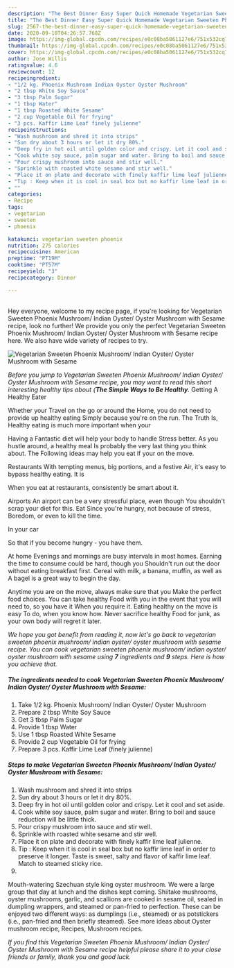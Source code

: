 ```yaml
---
description: "The Best Dinner Easy Super Quick Homemade Vegetarian Sweeten Phoenix Mushroom/ Indian Oyster/ Oyster Mushroom with Sesame"
title: "The Best Dinner Easy Super Quick Homemade Vegetarian Sweeten Phoenix Mushroom/ Indian Oyster/ Oyster Mushroom with Sesame"
slug: 2567-the-best-dinner-easy-super-quick-homemade-vegetarian-sweeten-phoenix-mushroom-indian-oyster-oyster-mushroom-with-sesame
date: 2020-09-10T04:26:57.768Z
image: https://img-global.cpcdn.com/recipes/e0c08ba5061127e6/751x532cq70/vegetarian-sweeten-phoenix-mushroom-indian-oyster-oyster-mushroom-with-sesame-recipe-main-photo.jpg
thumbnail: https://img-global.cpcdn.com/recipes/e0c08ba5061127e6/751x532cq70/vegetarian-sweeten-phoenix-mushroom-indian-oyster-oyster-mushroom-with-sesame-recipe-main-photo.jpg
cover: https://img-global.cpcdn.com/recipes/e0c08ba5061127e6/751x532cq70/vegetarian-sweeten-phoenix-mushroom-indian-oyster-oyster-mushroom-with-sesame-recipe-main-photo.jpg
author: Jose Willis
ratingvalue: 4.6
reviewcount: 12
recipeingredient:
- "1/2 kg. Phoenix Mushroom Indian Oyster Oyster Mushroom"
- "2 tbsp White Soy Sauce"
- "3 tbsp Palm Sugar"
- "1 tbsp Water"
- "1 tbsp Roasted White Sesame"
- "2 cup Vegetable Oil for frying"
- "3 pcs. Kaffir Lime Leaf finely julienne"
recipeinstructions:
- "Wash mushroom and shred it into strips"
- "Sun dry about 3 hours or let it dry 80%."
- "Deep fry in hot oil until golden color and crispy. Let it cool and set aside."
- "Cook white soy sauce, palm sugar and water. Bring to boil and sauce reduction will be little thick."
- "Pour crispy mushroom into sauce and stir well."
- "Sprinkle with roasted white sesame and stir well."
- "Place it on plate and decorate with finely kaffir lime leaf julienne."
- "Tip : Keep when it is cool in seal box but no kaffir lime leaf in order to preserve it longer. Taste is sweet, salty and flavor of kaffir lime leaf. Match to steamed sticky rice."
- ""
categories:
- Recipe
tags:
- vegetarian
- sweeten
- phoenix

katakunci: vegetarian sweeten phoenix 
nutrition: 275 calories
recipecuisine: American
preptime: "PT19M"
cooktime: "PT57M"
recipeyield: "3"
recipecategory: Dinner

---
```

<br>
Hey everyone, welcome to my recipe page, if you're looking for Vegetarian Sweeten Phoenix Mushroom/ Indian Oyster/ Oyster Mushroom with Sesame recipe, look no further! We provide you only the perfect Vegetarian Sweeten Phoenix Mushroom/ Indian Oyster/ Oyster Mushroom with Sesame recipe here. We also have wide variety of recipes to try.
<br>


![Vegetarian Sweeten Phoenix Mushroom/ Indian Oyster/ Oyster Mushroom with Sesame](https://img-global.cpcdn.com/recipes/e0c08ba5061127e6/751x532cq70/vegetarian-sweeten-phoenix-mushroom-indian-oyster-oyster-mushroom-with-sesame-recipe-main-photo.jpg)

<i>Before you jump to Vegetarian Sweeten Phoenix Mushroom/ Indian Oyster/ Oyster Mushroom with Sesame recipe, you may want to read this short interesting healthy tips about {<strong>The Simple Ways to Be Healthy</strong>.</i>
Getting A Healthy Eater

Whether your Travel on the go or around the
Home, you do not need to provide up healthy eating
Simply because you're on the run. The Truth Is,
Healthy eating is much more important when your


Having a Fantastic diet will help your body to handle
Stress better. As you hustle around, a healthy meal
Is probably the very last thing you think about. The
Following ideas may help you eat if your on the move.

Restaurants
With tempting menus, big portions, and a festive
Air, it's easy to bypass healthy eating. It is 


When you eat at restaurants, consistently be smart
about it.

Airports
An airport can be a very stressful place, even though 
You shouldn't scrap your diet for this. Eat
Since you're hungry, not because of stress,
Boredom, or even to kill the time.

In your car

So that if you become hungry - you have them.

At home
Evenings and mornings are busy intervals in most homes.
Earning the time to consume could be hard, though you
Shouldn't run out the door without eating breakfast
first. Cereal with milk, a banana, muffin, as well as 
A bagel is a great way to begin the day.

Anytime you are on the move, always make sure that you
Make the perfect food choices. You can take healthy
Food with you in the event that you will need to, so you have it
When you require it. Eating healthy on the move is easy
To do, when you know how. Never sacrifice healthy
Food for junk, as your own body will regret it later.


<i>We hope you got benefit from reading it, now let's go back to vegetarian sweeten phoenix mushroom/ indian oyster/ oyster mushroom with sesame recipe. You can cook vegetarian sweeten phoenix mushroom/ indian oyster/ oyster mushroom with sesame using <strong>7</strong> ingredients and <strong>9</strong> steps. Here is how you achieve that.
</i>

##### The ingredients needed to cook Vegetarian Sweeten Phoenix Mushroom/ Indian Oyster/ Oyster Mushroom with Sesame:

1. Take 1/2 kg. Phoenix Mushroom/ Indian Oyster/ Oyster Mushroom
1. Prepare 2 tbsp White Soy Sauce
1. Get 3 tbsp Palm Sugar
1. Provide 1 tbsp Water
1. Use 1 tbsp Roasted White Sesame
1. Provide 2 cup Vegetable Oil for frying
1. Prepare 3 pcs. Kaffir Lime Leaf (finely julienne)


##### Steps to make Vegetarian Sweeten Phoenix Mushroom/ Indian Oyster/ Oyster Mushroom with Sesame:

1. Wash mushroom and shred it into strips
1. Sun dry about 3 hours or let it dry 80%.
1. Deep fry in hot oil until golden color and crispy. Let it cool and set aside.
1. Cook white soy sauce, palm sugar and water. Bring to boil and sauce reduction will be little thick.
1. Pour crispy mushroom into sauce and stir well.
1. Sprinkle with roasted white sesame and stir well.
1. Place it on plate and decorate with finely kaffir lime leaf julienne.
1. Tip : Keep when it is cool in seal box but no kaffir lime leaf in order to preserve it longer. Taste is sweet, salty and flavor of kaffir lime leaf. Match to steamed sticky rice.
1. 


Mouth-watering Szechuan style king oyster mushroom. We were a large group that day at lunch and the dishes kept coming. Shiitake mushrooms, oyster mushrooms, garlic, and scallions are cooked in sesame oil, sealed in dumpling wrappers, and steamed or pan-fried to perfection. These can be enjoyed two different ways: as dumplings (i.e., steamed) or as potstickers (i.e., pan-fried and then briefly steamed). See more ideas about Oyster mushroom recipe, Recipes, Mushroom recipes. 

<i>If you find this Vegetarian Sweeten Phoenix Mushroom/ Indian Oyster/ Oyster Mushroom with Sesame recipe helpful please share it to your close friends or family, thank you and good luck.</i>
